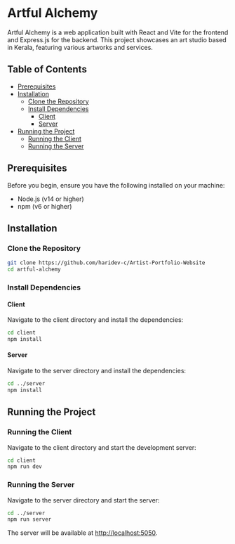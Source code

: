 # Artful Alchemy

Artful Alchemy is a web application built with React and Vite for the frontend and Express.js for the backend. This project showcases an art studio based in Kerala, featuring various artworks and services.

## Table of Contents

- [Prerequisites](#prerequisites)
- [Installation](#installation)
  - [Clone the Repository](#clone-the-repository)
  - [Install Dependencies](#install-dependencies)
    - [Client](#client)
    - [Server](#server)
- [Running the Project](#running-the-project)
  - [Running the Client](#running-the-client)
  - [Running the Server](#running-the-server)

## Prerequisites

Before you begin, ensure you have the following installed on your machine:

- Node.js (v14 or higher)
- npm (v6 or higher)

## Installation

### Clone the Repository

```bash
git clone https://github.com/haridev-c/Artist-Portfolio-Website
cd artful-alchemy
```

### Install Dependencies

#### Client

Navigate to the client directory and install the dependencies:

```bash
cd client
npm install
```

#### Server

Navigate to the server directory and install the dependencies:

```bash
cd ../server
npm install
```

## Running the Project

### Running the Client

Navigate to the client directory and start the development server:

```bash
cd client
npm run dev
```

### Running the Server

Navigate to the server directory and start the server:

```bash
cd ../server
npm run server
```

The server will be available at [http://localhost:5050](http://localhost:5050).
